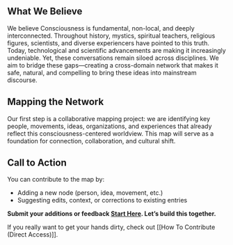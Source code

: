 ## What We Believe

We believe Consciousness is fundamental, non-local, and deeply interconnected. Throughout history, mystics, spiritual teachers, religious figures, scientists, and diverse experiencers have pointed to this truth. Today, technological and scientific advancements are making it increasingly undeniable. Yet, these conversations remain siloed across disciplines. We aim to bridge these gaps—creating a cross-domain network that makes it safe, natural, and compelling to bring these ideas into mainstream discourse. 

## Mapping the Network

Our first step is a collaborative mapping project: we are identifying key people, movements, ideas, organizations, and experiences that already reflect this consciousness-centered worldview. This map will serve as a foundation for connection, collaboration, and cultural shift. 

## Call to Action 
You can contribute to the map by: 
- Adding a new node (person, idea, movement, etc.)
- Suggesting edits, context, or corrections to existing entries 

**Submit your additions or feedback [Start Here](https://www.schappet.com/m/start). Let’s build this together.** 

If you really want to get your hands dirty, check out [[How To Contribute (Direct Access)]].